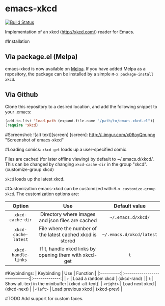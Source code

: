 emacs-xkcd
==========

[![Build Status](https://travis-ci.org/vibhavp/emacs-xkcd.png?branch=master)](https://travis-ci.org/vibhavp/emacs-xkcd)

Implementation of an xkcd (http://xkcd.com/) reader for Emacs.

#Installation

## Via package.el (Melpa)
emacs-xkcd is now available on [Melpa](http://melpa.milkbox.net). If you have added Melpa as a repository, the package can be installed by a simple `M-x package-install xkcd`.

## Via Github
Clone this repository to a desired location, and add the following snippet to your .emacs:
```lisp
(add-to-list 'load-path (expand-file-name "/path/to/emacs-xkcd.el"))
(require 'xkcd)
```
#Screenshot:
![alt text][screen]
[screen]: http://i.imgur.com/x08oyQm.png "Screenshot of emacs-xkcd"

#Loading comics:
`xkcd-get` loads up a user-specified comic.

Files are cached (for later offline viewing) by default to ~/.emacs.d/xkcd/. This can be changed by changing `xkcd-cache-dir` in the group "xkcd". (customize-group xkcd)

`xkcd` loads up the latest xkcd.

#Customization
emacs-xkcd can be customized with `M-x customize-group xkcd`. The customization options are:

|     Option          |                   Use                                     | Default value            |
|:-------------------:|:---------------------------------------------------------:|:------------------------:|
| `xkcd-cache-dir`    | Directory where images and json files are cached          | `~/.emacs.d/xkcd/`       |
| `xkcd-cache-latest` | File where the number of the latest cached xkcd is stored | `~/.emacs.d/xkcd/latest` |
| `xkcd-handle-links` | If t, handle xkcd links by opening them with xkcd-get     | `t`                      |


#Keybindings:
| Keybinding | Use                            |  Function      |
|:----------:|:------------------------------:|:--------------:|
| `r`        | Load a random xkcd             | (xkcd-rand)    |
| `t`        | Show alt-text in the minibuffer| (xkcd-alt-text)|
| `<right>`  | Load next xkcd                 | (xkcd-next)    |
| `<left>`   | Load previous xkcd             | (xkcd-prev)    |

#TODO
Add support for custom faces.
